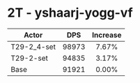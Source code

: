 # 2T - yshaarj-yogg-vf
| Actor | DPS | Increase |
|---|:---:|:---:|
|T29-2_4-set|98973|7.67%|
|T29-2-set|94835|3.17%|
|Base|91921|0.00%|
